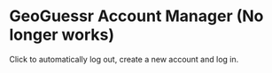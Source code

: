 # GeoGuessr Account Manager (No longer works)

Click to automatically log out, create a new account and log in.
